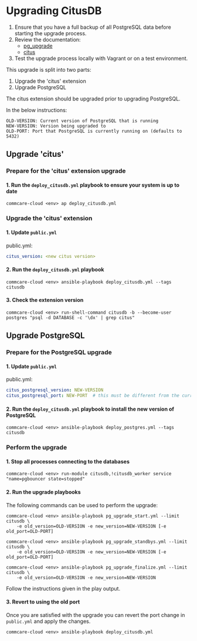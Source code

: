 # Upgrading CitusDB

1. Ensure that you have a full backup of all PostgreSQL data before starting the upgrade process.
2. Review the documentation:
    - [pg_upgrade](https://www.postgresql.org/docs/current/pgupgrade.html)
    - [citus](http://docs.citusdata.com/en/v9.4/admin_guide/upgrading_citus.html)
3. Test the upgrade process locally with Vagrant or on a test environment.

This upgrade is split into two parts:

1. Upgrade the 'citus' extension
2. Upgrade PostgreSQL

The citus extension should be upgraded prior to upgrading PostgreSQL.

In the below instructions:

    OLD-VERSION: Current version of PostgreSQL that is running
    NEW-VERSION: Version being upgraded to
    OLD-PORT: Port that PostgreSQL is currently running on (defaults to 5432)

## Upgrade 'citus'

### Prepare for the 'citus' extension upgrade

#### 1. Run the `deploy_citusdb.yml` playbook to ensure your system is up to date

    commcare-cloud <env> ap deploy_citusdb.yml

### Upgrade the 'citus' extension

#### 1. Update `public.yml`

public.yml:

```yaml
citus_version: <new citus version>
```

#### 2. Run the `deploy_citusdb.yml` playbook

    commcare-cloud <env> ansible-playbook deploy_citusdb.yml --tags citusdb

#### 3. Check the extension version

    commcare-cloud <env> run-shell-command citusdb -b --become-user postgres "psql -d DATABASE -c '\dx' | grep citus"

## Upgrade PostgreSQL
### Prepare for the PostgreSQL upgrade

#### 1. Update `public.yml`

public.yml:
```yaml
citus_postgresql_version: NEW-VERSION
citus_postgresql_port: NEW-PORT  # this must be different from the current port
```

#### 2. Run the `deploy_citusdb.yml` playbook to install the new version of PostgreSQL

    commcare-cloud <env> ansible-playbook deploy_postgres.yml --tags citusdb

### Perform the upgrade

#### 1. Stop all processes connecting to the databases

    commcare-cloud <env> run-module citusdb,!citusdb_worker service "name=pgbouncer state=stopped"

#### 2. Run the upgrade playbooks

The following commands can be used to perform the upgrade:

    commcare-cloud <env> ansible-playbook pg_upgrade_start.yml --limit citusdb \
        -e old_version=OLD-VERSION -e new_version=NEW-VERSION [-e old_port=OLD-PORT]

    commcare-cloud <env> ansible-playbook pg_upgrade_standbys.yml --limit citusdb \
        -e old_version=OLD-VERSION -e new_version=NEW-VERSION [-e old_port=OLD-PORT]

    commcare-cloud <env> ansible-playbook pg_upgrade_finalize.yml --limit citusdb \
        -e old_version=OLD-VERSION -e new_version=NEW-VERSION

Follow the instructions given in the play output.

#### 3. Revert to using the old port
Once you are satisfied with the upgrade you can revert the port change in `public.yml`
and apply the changes.

    commcare-cloud <env> ansible-playbook deploy_citusdb.yml
